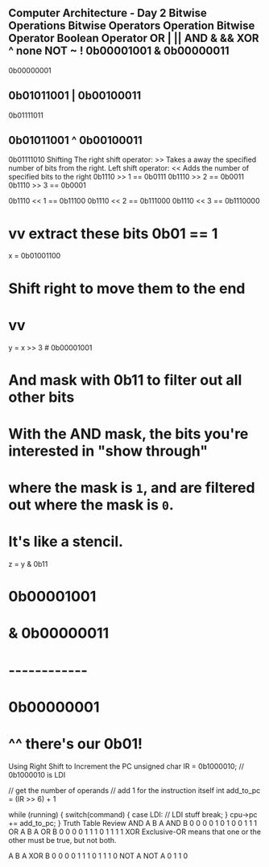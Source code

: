 Computer Architecture - Day 2
Bitwise Operations
Bitwise Operators
Operation	Bitwise Operator	Boolean Operator
OR	|	||
AND	&	&&
XOR	^	none
NOT	~	!
  0b00001001
& 0b00000011
  ----------
  0b00000001

  0b01011001
| 0b00100011
  ----------
  0b01111011

  0b01011001
^ 0b00100011
  ----------
  0b01111010
Shifting
The right shift operator: >>
Takes a away the specified number of bits from the right.
Left shift operator: <<
Adds the number of specified bits to the right
0b1110 >> 1 == 0b0111
0b1110 >> 2 == 0b0011
0b1110 >> 3 == 0b0001

0b1110 << 1 == 0b11100
0b1110 << 2 == 0b111000
0b1110 << 3 == 0b1110000
#        vv extract these bits 0b01 == 1
x = 0b01001100
# Shift right to move them to the end
#                                    vv
y = x >> 3 #                 0b00001001

# And mask with 0b11 to filter out all other bits

# With the AND mask, the bits you're interested in "show through"
# where the mask is `1`, and are filtered out where the mask is `0`.
# It's like a stencil.

z = y & 0b11
#   0b00001001
# & 0b00000011
# ------------
#   0b00000001
#           ^^ there's our 0b01!
Using Right Shift to Increment the PC
unsigned char IR = 0b1000010; // 0b1000010 is LDI

// get the number of operands
// add 1 for the instruction itself
int add_to_pc = (IR >> 6) + 1

while (running) {
switch(command) {
    case LDI:
    // LDI stuff
    break;
}
    cpu->pc += add_to_pc;
}
Truth Table Review
AND
A	B	A AND B
0	0	0
0	1	0
1	0	0
1	1	1
OR
A	B	A OR B
0	0	0
0	1	1
1	0	1
1	1	1
XOR
Exclusive-OR means that one or the other must be true, but not both.

A	B	A XOR B
0	0	0
0	1	1
1	0	1
1	1	0
NOT
A	NOT A
0	1
1	0